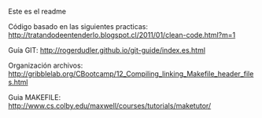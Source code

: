 Este es el readme

Código basado en las siguientes practicas: http://tratandodeentenderlo.blogspot.cl/2011/01/clean-code.html?m=1

Guía GIT: http://rogerdudler.github.io/git-guide/index.es.html

Organización archivos: http://gribblelab.org/CBootcamp/12_Compiling_linking_Makefile_header_files.html

Guia MAKEFILE: http://www.cs.colby.edu/maxwell/courses/tutorials/maketutor/
